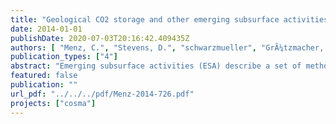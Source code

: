 ```yaml
---
title: "Geological CO2 storage and other emerging subsurface activities - Best practice: monitoring strategy & methods for groundwater protection"
date: 2014-01-01
publishDate: 2020-07-03T20:16:42.409435Z
authors: [ "Menz, C.", "Stevens, D.", "schwarzmueller", "GrÃ¼tzmacher, G." ]
publication_types: ["4"]
abstract: "Emerging subsurface activities (ESA) describe a set of methodologies and technologies using the earths subsurface for energy production or capture and storage of carbon dioxide. The earth’s heat is used as a clean source of energy (deep geothermal systems, DGS), process-related CO2 emissions can be stored in suitable geological formations (geological CO2 storage, GCS) and since the technique of horizontal drilling was developed, the exploitation of unconventional reserves of natural gas via hydraulic fracturing (shale gas extraction, SGE) expanded. At the same time, 97% of global freshwater resources are stored in the earth's subsurface, too, so that exploitation interests may come into conflict with the issue of groundwater and environmental protection. Main objective of deliverable D 3.1 of the COSMA-1 project therefore was to identify best practices of monitoring for geological carbon storage, deep geothermal systems and shale gas extraction projects with special focus on groundwater protection. Chapter 2 summarizes current groundwater monitoring standards, including monitoring network designs for emission-based (operators) and immission-based (water suppliers) monitoring. It further presents an identification of hazards related to ESA and a brief overview about the state of regulation. Finally, knowledge gaps concerning groundwater protection are identified. Chapters 3 to 5 describe for each of the above-named types of ESA the project stages and according monitoring needs and methods. Main target was to identify the key parameters and monitoring network designs ensuring reliable groundwater monitoring. As the most relevant hazards were drilling fluids, fracking fluids and brine migration as well as the mobilisation of methane, and the most likely pathways are leakages due to insufficient well integrity, for all three ESA types, pressure, temperature and TDS were recommended as key monitoring parameters. For shale gas extraction, in addition methane emission should be monitored. Key to any monitoring is i) the baseline sampling prior to the start of subsurface activities and ii) the adequate delineation of the area of review. All further monitoring to be implemented base on site-specific considerations and the authorities’ priorities. In any case, monitoring network should include the up-gradient, down-gradient and depth component. Monitoring wells and equipment should cover the full extension of horizontal bores and additional wells should be placed above potential pathways for fluid (or brine) migration as e.g. fault systems. The use of abandoned wells for monitoring is also recommended. The conception of appropriate monitoring strategies has further to be coordinated with the competent authorities, which have to control the compliance with all requirements. Therefore, site operator and water producer should report their monitoring plans and data at regular intervals to the competent authorities. The findings were summarized by transferring them to a risk management matrix following the Water Safety Plan (WSP) approach (WHO 2009). For shale gas extraction, deliverable D 3.2 will add specific mitigation measures to reduce the previously identified risk of negative impacts on shallow groundwater. Geological carbon storage was further investigated by means of the development of a coupled model for a theoretical case study site in the North-Eastern German Basin in the scope of work package 2 of the COSMA-project (D 2.3)."
featured: false
publication: ""
url_pdf: "../../../pdf/Menz-2014-726.pdf"
projects: ["cosma"]
---
```


